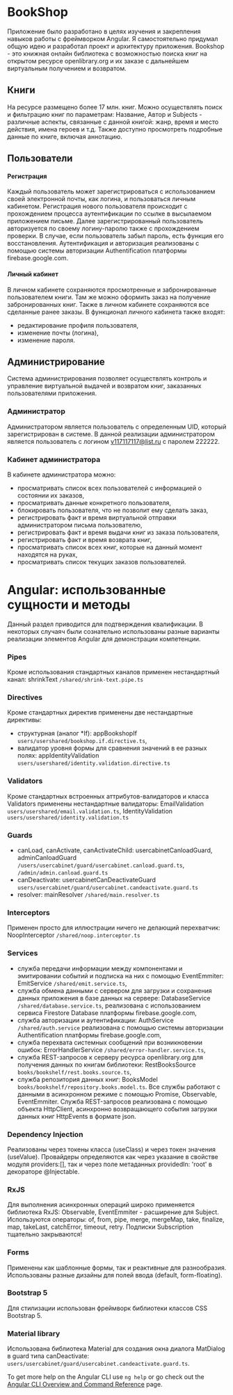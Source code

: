 # BookShop

Приложение было разработано в целях изучения и закрепления навыков работы с фреймворком Angular.
Я самостоятельно придумал общую идею и разработал проект и архитектуру приложения.
Bookshop - это книжная онлайн библиотека с возможностью поиска книг на открытом ресурсе openlibrary.org и их заказе с дальнейшем виртуальным получением
и возвратом.

## Книги
На ресурсе размещено более 17 млн. книг. Можно осуществлять поиск и фильтрацию книг по параметрам: Название, Автор и Subjects - различные 
аспекты, связанные с данной книгой: жанр, время и место действия, имена героев и т.д.
Также доступно просмотреть подробные данные по книге, включая аннотацию.

## Пользователи
#### Регистрация
Каждый пользователь может зарегистрироваться с использованием своей электронной почты, как логина, и пользоваться личным кабинетом.
Регистрация нового пользователя происходит с прохождением процесса аутентификации по ссылке в высылаемом приложением письме.
Далее зарегистрированный пользователь авторизуется по своему логину-паролю также с прохождением проверки.
В случае, если пользователь забыл пароль, есть функция его восстановления.
Аутентификация и авторизация реализованы с помощью системы авторизации Authentification платформы firebase.google.com.
#### Личный кабинет
В личном кабинете сохраняются просмотренные и забронированные пользователем книги. Там же можно оформить заказ на 
получение забронированных книг. Также в личном кабинете сохраняются все сделанные ранее заказы. В функционал личного кабинета также входят: 
- редактирование профиля пользователя,
- изменение почты (логина),
- изменение пароля.

## Администрирование
Система администрирования позволяет осуществлять контроль и управление виртуальной выдачей и возвратом книг, заказанных пользователями
приложения.
### Администратор
Администратором является пользователь с определенным UID, который зарегистрирован в системе. В данной реализации администратором 
является пользователь с логином v117117117@list.ru с паролем 222222.
### Кабинет администратора
В кабинете администратора можно:
- просматривать список всех пользователей с информацией о состоянии их заказов,
- просматривать данные конкретного пользователя,
- блокировать пользователя, что не позволит ему сделать заказ,
- регистрировать факт и время виртуальной отправки администратором письма пользователю,
- регистрировать факт и время выдачи книг из заказа пользователя,
- регистрировать факт и время возврата книг,
- просматривать список всех книг, которые на данный момент находятся на руках,
- просматривать список текущих заказов пользователей.

# Angular: использованные сущности и методы
Данный раздел приводится для подтверждения квалификации. В некоторых случаяч были сознательно использованы разные варианты реализации элементов
Angular для демонстрации компетенции.
### Pipes
Кроме использования стандартных каналов применен нестандартный канал: shrinkText `/shared/shrink-text.pipe.ts`
### Directives
Кроме стандартных директив применены две нестандартные директивы:
- структурная (аналог *If): appBookshopIf `users/usershared/bookshop.if.directive.ts`,
- валидатор уровня формы для сравнения значений в ее разных полях: appIdentityValidation `users/usershared/identity.validation.directive.ts` 
### Validators
Кроме стандартных встроенных аттрибутов-валидаторов и класса Validators применены нестандартные валидаторы: EmailValidation `users/usershared/email.validation.ts`,
IdentityValidation `users/usershared/identity.validation.ts`
### Guards
- canLoad, canActivate, canActivateChild: usercabinetCanloadGuard, adminCanloadGuard `/users/usercabinet/guard/usercabinet.canload.guard.ts`,
  `/admin/admin.canload.guard.ts`
- canDeactivate: usercabinetCanDeactivateGuard `users/usercabinet/guard/usercabinet.candeactivate.guard.ts`
- resolver:  mainResolver `/shared/main.resolver.ts`
### Interceptors
Применен просто для иллюстрации ничего не делающий перехватчик: NoopInterceptor `/shared/noop.interceptor.ts`
### Services
- служба передачи информации между компонентами и эмитировании событий и подписка на них с помощью EventEmmiter: EmitService `/shared/emit.service.ts`,
- служба обмена данными с сервером для загрузки и сохранения данных приложения в базе данных на сервере: DatabaseService `/shared/database.service.ts`,
  реализована с использованием сервиса Firestore Database платформы firebase.google.com,
- служба авторизации и аутентификации: AuthService `/shared/auth.service` реализована с помощью системы авторизации Authentification платформы firebase.google.com,
- служба перехвата системных сообщений при возникновении ошибок: ErrorHandlerService `/shared/error-handler.service.ts`,
- служба REST-запросов к серверу ресурса openlibrary.org для получения данных по книгам библиотеки: RestBooksSource `books/bookshelf/rest.books.source.ts`,
- служба репозитория данных книг: BooksModel `books/bookshelf/repository.books.model.ts`.
Все службы работают с данными в асинхронном режиме с помощью Promise, Observable, EventEmmiter.
Служба REST-запросов реализована с помощью объекта HttpClient, асинхронно возвращающего события загрузки данных книг HttpEvents в формате json.
### Dependency Injection
Реализованы через токены класса (useClass) и через токен значения (useValue). Провайдеры определяются как через указание в свойстве модуля providers:[], 
так и через поле метаданных providedIn: 'root' в декораторе @Injectable.
### RxJS
Для выполнения асинхронных операций широко применяется библиотека RxJS: Observable, EventEmmiter - расширение для Subject.
Используются операторы: of, from, pipe, merge, mergeMap, take, finalize, map, takeLast, catchError, timeout, retry.
Подписки Subscription тщательно закрываются!
### Forms
Применены как шаблонные формы, так и реактивные для разнообразия. Использованы разные дизайны для полей ввода (default, form-floating).
### Bootstrap 5
Для стилизации использован фреймворк библиотеки классов CSS Bootstrap 5.
### Material library
Использована библиотека Material для создания окна диалога MatDialog в guard типа canDeactivate: `users/usercabinet/guard/usercabinet.candeactivate.guard.ts`. 

To get more help on the Angular CLI use `ng help` or go check out the [Angular CLI Overview and Command Reference](https://angular.io/cli) page.
